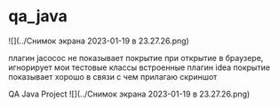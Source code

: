 # qa_java
![](../Снимок экрана 2023-01-19 в 23.27.26.png)

плагин jacococ не показывает покрытие при открытие в браузере, игнорирует мои тестовые классы
встроенные плагин idea покрытие показывает хорошо в связи с чем прилагаю скриншот


QA Java Project
![](../Снимок экрана 2023-01-19 в 23.27.26.png)